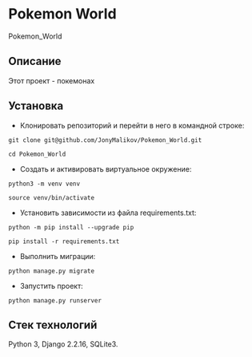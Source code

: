 # Pokemon World
Pokemon_World

## Описание
Этот проект - покемонах
## Установка

- Клонировать репозиторий и перейти в него в командной строке:

```
git clone git@github.com/JonyMalikov/Pokemon_World.git

cd Pokemon_World
```

- Cоздать и активировать виртуальное окружение:

```
python3 -m venv venv

source venv/bin/activate
```

- Установить зависимости из файла requirements.txt:

```
python -m pip install --upgrade pip

pip install -r requirements.txt
```

- Выполнить миграции:

```
python manage.py migrate
```

- Запустить проект:

```
python manage.py runserver
```

## Стек технологий

Python 3, Django 2.2.16, SQLite3.
